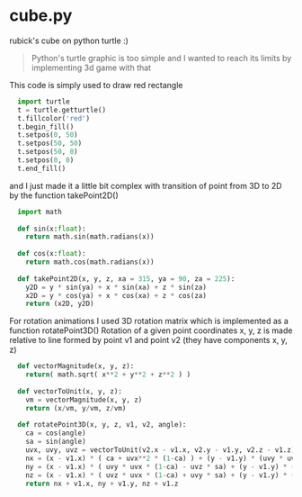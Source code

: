 # cube.py
rubick's cube on python turtle :)

> Python's turtle graphic is too simple and I wanted to reach its limits by implementing 3d game with that

This code is simply used to draw red rectangle
```python
  import turtle
  t = turtle.getturtle()
  t.fillcolor('red')
  t.begin_fill()
  t.setpos(0, 50)
  t.setpos(50, 50)
  t.setpos(50, 0)
  t.setpos(0, 0)
  t.end_fill()
```
and I just made it a little bit complex with transition of point from 3D to 2D by the function takePoint2D()

```python
  import math
  
  def sin(x:float):
    return math.sin(math.radians(x))
    
  def cos(x:float):
    return math.cos(math.radians(x))
    
  def takePoint2D(x, y, z, xa = 315, ya = 90, za = 225):
    y2D = y * sin(ya) + x * sin(xa) + z * sin(za)
    x2D = y * cos(ya) + x * cos(xa) + z * cos(za)
    return (x2D, y2D)
```

For rotation animations I used 3D rotation matrix which is implemented as a function rotatePoint3D()
Rotation of a given point coordinates x, y, z is made relative to line formed by point v1 and point v2 (they have components x, y, z)
```python
  def vectorMagnitude(x, y, z):
    return( math.sqrt( x**2 + y**2 + z**2 ) )
    
  def vectorToUnit(x, y, z):
    vm = vectorMagnitude(x, y, z)
    return (x/vm, y/vm, z/vm)
    
  def rotatePoint3D(x, y, z, v1, v2, angle):
    ca = cos(angle)
    sa = sin(angle)
    uvx, uvy, uvz = vectorToUnit(v2.x - v1.x, v2.y - v1.y, v2.z - v1.z)
    nx = (x - v1.x) * ( ca + uvx**2 * (1-ca) ) + (y - v1.y) * (uvy * uvx * (1-ca) + uvz * sa) + (z - v1.z) * ( uvz * uvx * (1-ca) - uvy * sa )
    ny = (x - v1.x) * ( uvy * uvx * (1-ca) - uvz * sa) + (y - v1.y) * (ca + uvy**2 * (1-ca) ) + (z - v1.z) * ( uvz * uvy * (1-ca) + uvx * sa )
    nz = (x - v1.x) * ( uvz * uvx * (1-ca) + uvy * sa) + (y - v1.y) * (uvz * uvy * (1-ca) - uvx * sa ) + (z - v1.z) * ( ca + uvz**2 * (1-ca) )
    return nx + v1.x, ny + v1.y, nz + v1.z
```
